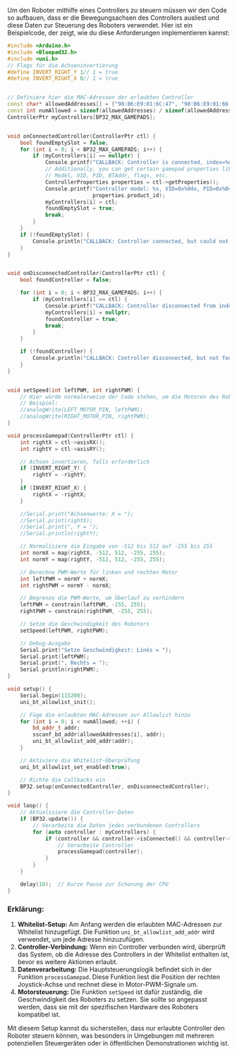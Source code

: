 Um den Roboter mithilfe eines Controllers zu steuern müssen wir den Code so aufbauen, dass er die Bewegungsachsen des Controllers ausliest und diese Daten zur Steuerung des Roboters verwendet. Hier ist ein Beispielcode, der zeigt, wie du diese Anforderungen implementieren kannst:

```cpp
#include <Arduino.h>
#include <Bluepad32.h>
#include <uni.h>
// Flags für die Achseninvertierung
#define INVERT_RIGHT_Y 1// 1 = true
#define INVERT_RIGHT_X 0// 1 = true


// Definiere hier die MAC-Adressen der erlaubten Controller
const char* allowedAddresses[] = {"98:B6:E9:01:6C:47", "98:B6:E9:01:66:C9"};
const int numAllowed = sizeof(allowedAddresses) / sizeof(allowedAddresses[0]);
ControllerPtr myControllers[BP32_MAX_GAMEPADS];


void onConnectedController(ControllerPtr ctl) {
    bool foundEmptySlot = false;
    for (int i = 0; i < BP32_MAX_GAMEPADS; i++) {
        if (myControllers[i] == nullptr) {
            Console.printf("CALLBACK: Controller is connected, index=%d\n", i);
            // Additionally, you can get certain gamepad properties like:
            // Model, VID, PID, BTAddr, flags, etc.
            ControllerProperties properties = ctl->getProperties();
            Console.printf("Controller model: %s, VID=0x%04x, PID=0x%04x\n", ctl->getModelName(), properties.vendor_id,
                           properties.product_id);
            myControllers[i] = ctl;
            foundEmptySlot = true;
            break;
        }
    }
    if (!foundEmptySlot) {
        Console.println("CALLBACK: Controller connected, but could not found empty slot");
    }
}


void onDisconnectedController(ControllerPtr ctl) {
    bool foundController = false;

    for (int i = 0; i < BP32_MAX_GAMEPADS; i++) {
        if (myControllers[i] == ctl) {
            Console.printf("CALLBACK: Controller disconnected from index=%d\n", i);
            myControllers[i] = nullptr;
            foundController = true;
            break;
        }
    }

    if (!foundController) {
        Console.println("CALLBACK: Controller disconnected, but not found in myControllers");
    }
}


void setSpeed(int leftPWM, int rightPWM) {
    // Hier würde normalerweise der Code stehen, um die Motoren des Roboters anzusteuern
    // Beispiel:
    //analogWrite(LEFT_MOTOR_PIN, leftPWM);
    //analogWrite(RIGHT_MOTOR_PIN, rightPWM);
}

void processGamepad(ControllerPtr ctl) {
    int rightX = ctl->axisRX();
    int rightY = ctl->axisRY();

    // Achsen invertieren, falls erforderlich
    if (INVERT_RIGHT_Y) {
        rightY = -rightY;
    }
    if (INVERT_RIGHT_X) {
        rightX = -rightX;
    }

    //Serial.print("Achsenwerte: X = ");
    //Serial.print(rightX);
    //Serial.print(", Y = ");
    //Serial.println(rightY);

    // Normalisiere die Eingabe von -512 bis 512 auf -255 bis 255
    int normX = map(rightX, -512, 512, -255, 255);
    int normY = map(rightY, -512, 512, -255, 255);

    // Berechne PWM-Werte für linken und rechten Motor
    int leftPWM = normY + normX;
    int rightPWM = normY - normX;

    // Begrenze die PWM-Werte, um Überlauf zu verhindern
    leftPWM = constrain(leftPWM, -255, 255);
    rightPWM = constrain(rightPWM, -255, 255);

    // Setze die Geschwindigkeit des Roboters
    setSpeed(leftPWM, rightPWM);

    // Debug-Ausgabe
    Serial.print("Setze Geschwindigkeit: Links = ");
    Serial.print(leftPWM);
    Serial.print(", Rechts = ");
    Serial.println(rightPWM);
}

void setup() {
    Serial.begin(115200);
    uni_bt_allowlist_init();

    // Füge die erlaubten MAC-Adressen zur Allowlist hinzu
    for (int i = 0; i < numAllowed; ++i) {
        bd_addr_t addr;
        sscanf_bd_addr(allowedAddresses[i], addr);
        uni_bt_allowlist_add_addr(addr);
    }

    // Aktiviere die Whitelist-Überprüfung
    uni_bt_allowlist_set_enabled(true);

    // Richte die Callbacks ein
    BP32.setup(onConnectedController, onDisconnectedController);
}

void loop() {
    // Aktualisiere die Controller-Daten
    if (BP32.update()) {
        // Verarbeite die Daten jedes verbundenen Controllers
        for (auto controller : myControllers) {
            if (controller && controller->isConnected() && controller->isGamepad()) {
                // Verarbeite Controller
                processGamepad(controller);
            }
        }
    }

    delay(10);  // Kurze Pause zur Schonung der CPU
}
```

### Erklärung:
1. **Whitelist-Setup:** Am Anfang werden die erlaubten MAC-Adressen zur Whitelist hinzugefügt. Die Funktion `uni_bt_allowlist_add_addr` wird verwendet, um jede Adresse hinzuzufügen.
2. **Controller-Verbindung:** Wenn ein Controller verbunden wird, überprüft das System, ob die Adresse des Controllers in der Whitelist enthalten ist, bevor es weitere Aktionen erlaubt.
3. **Datenverarbeitung:** Die Hauptsteuerungslogik befindet sich in der Funktion `processGamepad`. Diese Funktion liest die Position der rechten Joystick-Achse und rechnet diese in Motor-PWM-Signale um.
4. **Motorsteuerung:** Die Funktion `setSpeed` ist dafür zuständig, die Geschwindigkeit des Roboters zu setzen. Sie sollte so angepasst werden, dass sie mit der spezifischen Hardware des Roboters kompatibel ist.

Mit diesem Setup kannst du sicherstellen, dass nur erlaubte Controller den Roboter steuern können, was besonders in Umgebungen mit mehreren potenziellen Steuergeräten oder in öffentlichen Demonstrationen wichtig ist.